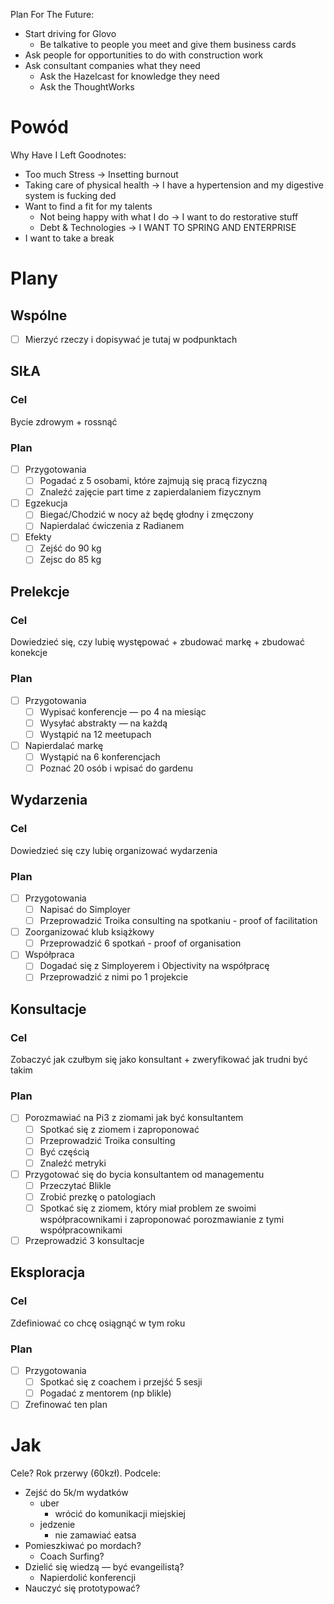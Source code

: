 Plan For The Future:
- Start driving for Glovo
	- Be talkative to people you meet and give them business cards
- Ask people for opportunities to do with construction work
- Ask consultant companies what they need
	- Ask the Hazelcast for knowledge they need
	- Ask the ThoughtWorks 

# Powód
Why Have I Left Goodnotes:
- Too much Stress -> Insetting burnout
- Taking care of physical health -> I have a hypertension and my digestive system is fucking ded
- Want to find a fit for my talents
	- Not being happy with what I do -> I want to do restorative stuff
	- Debt & Technologies -> I WANT TO SPRING AND ENTERPRISE
- I want to take a break


# Plany
## Wspólne
- [ ] Mierzyć rzeczy i dopisywać je tutaj w podpunktach

## SIŁA
### Cel
Bycie zdrowym + rossnąć

### Plan
- [ ] Przygotowania
	- [ ] Pogadać z 5 osobami, które zajmują się pracą fizyczną
	- [ ] Znaleźć zajęcie part time z zapierdalaniem fizycznym
- [ ] Egzekucja
	- [ ] Biegać/Chodzić w nocy aż będę głodny i zmęczony
	- [ ] Napierdalać ćwiczenia z Radianem
- [ ] Efekty
	- [ ] Zejść do 90 kg
	- [ ] Zejsc do 85 kg

## Prelekcje
### Cel
Dowiedzieć się, czy lubię występować + zbudować markę + zbudować konekcje

### Plan
- [ ] Przygotowania
	- [ ] Wypisać konferencje — po 4 na miesiąc
	- [ ] Wysyłać abstrakty — na każdą
	- [ ] Wystąpić na 12 meetupach
- [ ] Napierdalać markę
	- [ ] Wystąpić na 6 konferencjach
	- [ ] Poznać 20 osób i wpisać do gardenu

## Wydarzenia
### Cel 
Dowiedzieć się czy lubię organizować wydarzenia

### Plan
- [ ] Przygotowania
	- [ ] Napisać do Simployer
	- [ ] Przeprowadzić Troika consulting na spotkaniu - proof of facilitation
- [ ] Zoorganizować klub książkowy
	- [ ] Przeprowadzić 6 spotkań - proof of organisation
- [ ] Współpraca
	- [ ] Dogadać się z Simployerem i Objectivity na współpracę
	- [ ] Przeprowadzić z nimi po 1 projekcie

## Konsultacje
### Cel
Zobaczyć jak czułbym się jako konsultant + zweryfikować jak trudni być takim

### Plan
- [ ] Porozmawiać na Pi3 z ziomami jak być konsultantem
	- [ ] Spotkać się z ziomem i zaproponować
	- [ ] Przeprowadzić Troika consulting
	- [ ] Być częścią
	- [ ] Znaleźć metryki
- [ ] Przygotować się do bycia konsultantem od managementu
	- [ ] Przeczytać Blikle
	- [ ] Zrobić prezkę o patologiach
	- [ ] Spotkać się z ziomem, który miał problem ze swoimi współpracownikami i zaproponować porozmawianie z tymi współpracownikami
- [ ] Przeprowadzić 3 konsultacje

## Eksploracja
### Cel
Zdefiniować co chcę osiągnąć w tym roku

### Plan
- [ ] Przygotowania
	- [ ] Spotkać się z coachem i przejść 5 sesji
	- [ ] Pogadać z mentorem (np blikle)
- [ ] Zrefinować ten plan

# Jak
Cele? Rok przerwy (60kzł).
Podcele:
- Zejść do 5k/m wydatków
	- uber
		- wrócić do komunikacji miejskiej
	- jedzenie
		- nie zamawiać eatsa
- Pomieszkiwać po mordach?
	- Coach Surfing?
- Dzielić się wiedzą — być evangeilistą?
	- Napierdolić konferencji
- Nauczyć się prototypować?
